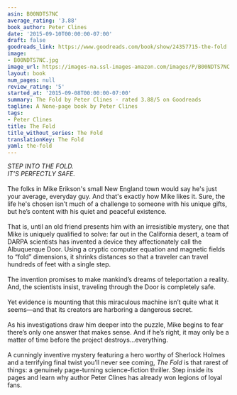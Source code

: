 ```yaml
---
asin: B00NDTS7NC
average_rating: '3.88'
book_author: Peter Clines
date: '2015-09-10T00:00:00-07:00'
draft: false
goodreads_link: https://www.goodreads.com/book/show/24357715-the-fold
image:
- B00NDTS7NC.jpg
image_url: https://images-na.ssl-images-amazon.com/images/P/B00NDTS7NC.01._SCLZZZZZZZ.jpg
layout: book
num_pages: null
review_rating: '5'
started_at: '2015-09-08T00:00:00-07:00'
summary: The Fold by Peter Clines - rated 3.88/5 on Goodreads
tagline: A None-page book by Peter Clines
tags:
- Peter Clines
title: The Fold
title_without_series: The Fold
translationKey: The Fold
yaml: the-fold
---
```


<i>STEP INTO THE FOLD.</i><br /><i> IT’S PERFECTLY SAFE. <br /></i><br /> The folks in Mike Erikson's small New England town would say he's just your average, everyday guy. And that's exactly how Mike likes it. Sure, the life he's chosen isn’t much of a challenge to someone with his unique gifts, but he’s content with his quiet and peaceful existence.  <br /><br /> That is, until an old friend presents him with an irresistible mystery, one that Mike is uniquely qualified to solve: far out in the California desert, a team of DARPA scientists has invented a device they affectionately call the Albuquerque Door. Using a cryptic computer equation and magnetic fields to “fold” dimensions, it shrinks distances so that a traveler can travel hundreds of feet with a single step. <br /><br />The invention promises to make mankind’s dreams of teleportation a reality. And, the scientists insist, traveling through the Door is completely safe. <br /><br /> Yet evidence is mounting that this miraculous machine isn’t quite what it seems—and that its creators are harboring a dangerous secret.  <br /><br />As his investigations draw him deeper into the puzzle, Mike begins to fear there’s only one answer that makes sense. And if he’s right, it may only be a matter of time before the project destroys…everything.  <br /><br />A cunningly inventive mystery featuring a hero worthy of Sherlock Holmes and a terrifying final twist you’ll never see coming,<i> The Fold</i> is that rarest of things: a genuinely page-turning science-fiction thriller. Step inside its pages and learn why author Peter Clines has already won legions of loyal fans.